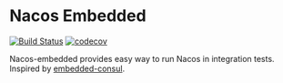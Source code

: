 # Nacos Embedded

[![Build Status](https://travis-ci.org/JervyShi/nacos-embedded.svg?branch=master)](https://travis-ci.org/JervyShi/nacos-embedded)
[![codecov](https://codecov.io/gh/jervyshi/nacos-embedded/branch/master/graph/badge.svg)](https://codecov.io/gh/jervyshi/nacos-embedded)

Nacos-embedded provides easy way to run Nacos in integration tests. Inspired by [embedded-consul](https://github.com/pszymczyk/embedded-consul).
